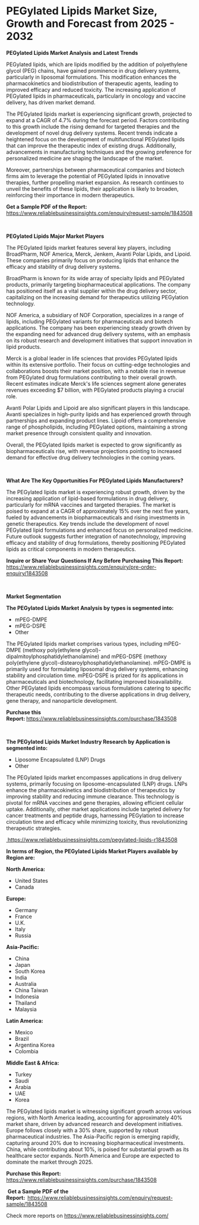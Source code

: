 <p><h1>PEGylated Lipids Market Size, Growth and Forecast from 2025 - 2032</h1></p><p><strong>PEGylated Lipids Market Analysis and Latest Trends</strong></p>
<p><p>PEGylated lipids, which are lipids modified by the addition of polyethylene glycol (PEG) chains, have gained prominence in drug delivery systems, particularly in liposomal formulations. This modification enhances the pharmacokinetics and biodistribution of therapeutic agents, leading to improved efficacy and reduced toxicity. The increasing application of PEGylated lipids in pharmaceuticals, particularly in oncology and vaccine delivery, has driven market demand.</p><p>The PEGylated lipids market is experiencing significant growth, projected to expand at a CAGR of 4.7% during the forecast period. Factors contributing to this growth include the rising demand for targeted therapies and the development of novel drug delivery systems. Recent trends indicate a heightened focus on the development of multifunctional PEGylated lipids that can improve the therapeutic index of existing drugs. Additionally, advancements in manufacturing techniques and the growing preference for personalized medicine are shaping the landscape of the market. </p><p>Moreover, partnerships between pharmaceutical companies and biotech firms aim to leverage the potential of PEGylated lipids in innovative therapies, further propelling market expansion. As research continues to unveil the benefits of these lipids, their application is likely to broaden, reinforcing their importance in modern therapeutics.</p></p>
<p><strong>Get a Sample PDF of the Report:&nbsp;</strong> <a href="https://www.reliablebusinessinsights.com/enquiry/request-sample/1843508?utm_campaign=3045&utm_medium=2&utm_source=Github&utm_content=ia&utm_term=02042025&utm_id=pegylated-lipids">https://www.reliablebusinessinsights.com/enquiry/request-sample/1843508</a></p>
<p>&nbsp;</p>
<p><strong>PEGylated Lipids Major Market Players</strong></p>
<p><p>The PEGylated lipids market features several key players, including BroadPharm, NOF America, Merck, Jenkem, Avanti Polar Lipids, and Lipoid. These companies primarily focus on producing lipids that enhance the efficacy and stability of drug delivery systems.</p><p>BroadPharm is known for its wide array of specialty lipids and PEGylated products, primarily targeting biopharmaceutical applications. The company has positioned itself as a vital supplier within the drug delivery sector, capitalizing on the increasing demand for therapeutics utilizing PEGylation technology.</p><p>NOF America, a subsidiary of NOF Corporation, specializes in a range of lipids, including PEGylated variants for pharmaceuticals and biotech applications. The company has been experiencing steady growth driven by the expanding need for advanced drug delivery systems, with an emphasis on its robust research and development initiatives that support innovation in lipid products.</p><p>Merck is a global leader in life sciences that provides PEGylated lipids within its extensive portfolio. Their focus on cutting-edge technologies and collaborations boosts their market position, with a notable rise in revenue from PEGylated drug formulations contributing to their overall growth. Recent estimates indicate Merck's life sciences segment alone generates revenues exceeding $7 billion, with PEGylated products playing a crucial role.</p><p>Avanti Polar Lipids and Lipoid are also significant players in this landscape. Avanti specializes in high-purity lipids and has experienced growth through partnerships and expanding product lines. Lipoid offers a comprehensive range of phospholipids, including PEGylated options, maintaining a strong market presence through consistent quality and innovation.</p><p>Overall, the PEGylated lipids market is expected to grow significantly as biopharmaceuticals rise, with revenue projections pointing to increased demand for effective drug delivery technologies in the coming years.</p></p>
<p>&nbsp;</p>
<p><strong>What Are The Key Opportunities For PEGylated Lipids Manufacturers?</strong></p>
<p><p>The PEGylated lipids market is experiencing robust growth, driven by the increasing application of lipid-based formulations in drug delivery, particularly for mRNA vaccines and targeted therapies. The market is poised to expand at a CAGR of approximately 15% over the next five years, fueled by advancements in biopharmaceuticals and rising investments in genetic therapeutics. Key trends include the development of novel PEGylated lipid formulations and enhanced focus on personalized medicine. Future outlook suggests further integration of nanotechnology, improving efficacy and stability of drug formulations, thereby positioning PEGylated lipids as critical components in modern therapeutics.</p></p>
<p><strong>Inquire or Share Your Questions If Any Before Purchasing This Report:</strong> <a href="https://www.reliablebusinessinsights.com/enquiry/pre-order-enquiry/1843508?utm_campaign=3045&utm_medium=2&utm_source=Github&utm_content=ia&utm_term=02042025&utm_id=pegylated-lipids">https://www.reliablebusinessinsights.com/enquiry/pre-order-enquiry/1843508</a></p>
<p>&nbsp;</p>
<p><strong>Market Segmentation</strong></p>
<p><strong>The PEGylated Lipids Market Analysis by types is segmented into:</strong></p>
<p><ul><li>mPEG-DMPE</li><li>mPEG-DSPE</li><li>Other</li></ul></p>
<p><p>The PEGylated lipids market comprises various types, including mPEG-DMPE (methoxy poly(ethylene glycol)-dipalmitoylphosphatidylethanolamine) and mPEG-DSPE (methoxy poly(ethylene glycol)-distearoylphosphatidylethanolamine). mPEG-DMPE is primarily used for formulating liposomal drug delivery systems, enhancing stability and circulation time. mPEG-DSPE is prized for its applications in pharmaceuticals and biotechnology, facilitating improved bioavailability. Other PEGylated lipids encompass various formulations catering to specific therapeutic needs, contributing to the diverse applications in drug delivery, gene therapy, and nanoparticle development.</p></p>
<p><strong>Purchase this Report:&nbsp;</strong><a href="https://www.reliablebusinessinsights.com/purchase/1843508?utm_campaign=3045&utm_medium=2&utm_source=Github&utm_content=ia&utm_term=02042025&utm_id=pegylated-lipids">https://www.reliablebusinessinsights.com/purchase/1843508</a></p>
<p>&nbsp;</p>
<p><strong>The PEGylated Lipids Market Industry Research by Application is segmented into:</strong></p>
<p><ul><li>Liposome Encapsulated (LNP) Drugs</li><li>Other</li></ul></p>
<p><p>The PEGylated lipids market encompasses applications in drug delivery systems, primarily focusing on liposome-encapsulated (LNP) drugs. LNPs enhance the pharmacokinetics and biodistribution of therapeutics by improving stability and reducing immune clearance. This technology is pivotal for mRNA vaccines and gene therapies, allowing efficient cellular uptake. Additionally, other market applications include targeted delivery for cancer treatments and peptide drugs, harnessing PEGylation to increase circulation time and efficacy while minimizing toxicity, thus revolutionizing therapeutic strategies.</p></p>
<p><a href="https://www.reliablebusinessinsights.com/pegylated-lipids-r1843508?utm_campaign=3045&utm_medium=2&utm_source=Github&utm_content=ia&utm_term=02042025&utm_id=pegylated-lipids">&nbsp;https://www.reliablebusinessinsights.com/pegylated-lipids-r1843508</a></p>
<p><strong>In terms of Region, the PEGylated Lipids Market Players available by Region are:</strong></p>
<p>
    <p> <strong> North America: </strong>
        <ul>
            <li>United States</li>
            <li>Canada</li>
        </ul>
        </p> 
    <p> <strong> Europe: </strong>
        <ul>
            <li>Germany</li>
            <li>France</li>
            <li>U.K.</li>
            <li>Italy</li>
            <li>Russia</li>
        </ul>
        </p> 
    <p> <strong> Asia-Pacific: </strong>
        <ul>
            <li>China</li>
            <li>Japan</li>
            <li>South Korea</li>
            <li>India</li>
            <li>Australia</li>
            <li>China Taiwan</li>
            <li>Indonesia</li>
            <li>Thailand</li>
            <li>Malaysia</li>
        </ul>
        </p> 
    <p> <strong> Latin America: </strong>
        <ul>
            <li>Mexico</li>
            <li>Brazil</li>
            <li>Argentina Korea</li>
            <li>Colombia</li>
        </ul>
        </p> 
    <p> <strong> Middle East & Africa: </strong>
        <ul>
            <li>Turkey</li>
            <li>Saudi</li>
            <li>Arabia</li>
            <li>UAE</li>
            <li>Korea</li>
        </ul>
    </p>
    </p>
<p><p>The PEGylated lipids market is witnessing significant growth across various regions, with North America leading, accounting for approximately 40% market share, driven by advanced research and development initiatives. Europe follows closely with a 30% share, supported by robust pharmaceutical industries. The Asia-Pacific region is emerging rapidly, capturing around 20% due to increasing biopharmaceutical investments. China, while contributing about 10%, is poised for substantial growth as its healthcare sector expands. North America and Europe are expected to dominate the market through 2025.</p></p>
<p><strong>Purchase this Report: </strong><a href="https://www.reliablebusinessinsights.com/purchase/1843508?utm_campaign=3045&utm_medium=2&utm_source=Github&utm_content=ia&utm_term=02042025&utm_id=pegylated-lipids">https://www.reliablebusinessinsights.com/purchase/1843508</a></p>
<p>&nbsp;<strong>Get a Sample PDF of the Report:&nbsp;&nbsp;</strong><a href="https://www.reliablebusinessinsights.com/enquiry/request-sample/1843508?utm_campaign=3045&utm_medium=2&utm_source=Github&utm_content=ia&utm_term=02042025&utm_id=pegylated-lipids">https://www.reliablebusinessinsights.com/enquiry/request-sample/1843508</a></p>
<p><strong></strong></p>
<p>Check more reports on <a href="https://www.reliablebusinessinsights.com/?utm_campaign=3045&utm_medium=2&utm_source=Github&utm_content=ia&utm_term=02042025&utm_id=pegylated-lipids">https://www.reliablebusinessinsights.com/</a></p>